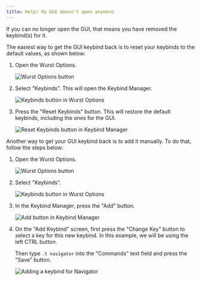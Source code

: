 ```yaml
---
title: Help! My GUI doesn't open anymore.
---
```

If you can no longer open the GUI, that means you have removed the keybind(s) for it.

The easiest way to get the GUI keybind back is to reset your keybinds to the default values, as shown below:

<ol class="step-list">
  <li>
    <p>
      Open the Wurst Options.
    </p>
    <img alt="Wurst Options button" src="https://cloud.githubusercontent.com/assets/10100202/19437580/4c42ced2-9476-11e6-88b0-4fdd63bfbedd.jpg">
  </li>
  <li>
    <p>
      Select "Keybinds". This will open the Keybind Manager.
    </p>
    <img alt="Keybinds button in Wurst Options" src="https://cloud.githubusercontent.com/assets/10100202/19437579/4c3794c2-9476-11e6-9467-b70abf74dedb.jpg">
  </li>
  <li>
    <p>
      Press the "Reset Keybinds" button. This will restore the default keybinds, including the ones for the GUI.
    </p>
    <img alt="Reset Keybinds button in Keybind Manager" src="https://cloud.githubusercontent.com/assets/10100202/19437581/4c44b184-9476-11e6-896e-457ebc08cc31.jpg">
  </li>
</ol>

Another way to get your GUI keybind back is to add it manually. To do that, follow the steps below:

<ol class="step-list">
  <li>
    <p>
      Open the Wurst Options.
    </p>
    <img alt="Wurst Options button" src="https://cloud.githubusercontent.com/assets/10100202/19437580/4c42ced2-9476-11e6-88b0-4fdd63bfbedd.jpg">
  </li>
  <li>
    <p>
      Select "Keybinds".
    </p>
    <img alt="Keybinds button in Wurst Options" src="https://cloud.githubusercontent.com/assets/10100202/19437579/4c3794c2-9476-11e6-9467-b70abf74dedb.jpg">
  </li>
  <li>
    <p>
      In the Keybind Manager, press the "Add" button.
    </p>
    <img alt="Add button in Keybind Manager" src="https://cloud.githubusercontent.com/assets/10100202/19437577/4c2b5de2-9476-11e6-80e4-d1fb52bca6a4.jpg">
  </li>
  <li>
    <p>
      On the "Add Keybind" screen, first press the "Change Key" button to select a key for this new keybind. In this example, we will be using the left CTRL button.
    </p>
    <p>
      Then type <code class="padding5 bg-black fg-white">.t navigator</code> into the "Commands" text field and press the "Save" button.
    </p>
    <img alt="Adding a keybind for Navigator" src="https://cloud.githubusercontent.com/assets/10100202/19437578/4c353b64-9476-11e6-99da-4cedc20768d3.jpg">
  </li>
</ol>
